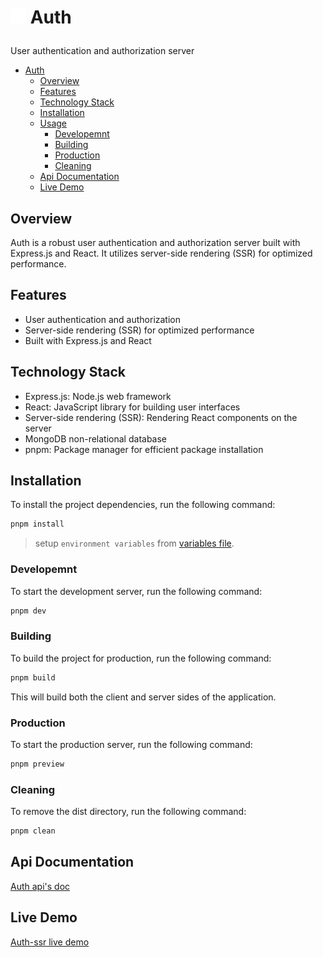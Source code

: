 # <p><img src="./client/assets/favicon.svg" width="25" height="25"/> Auth</p>

User authentication and authorization server

- [ Auth](#-auth)
  - [Overview](#overview)
  - [Features](#features)
  - [Technology Stack](#technology-stack)
  - [Installation](#installation)
  - [Usage](#usage)
    - [Developemnt](#developemnt)
    - [Building](#building)
    - [Production](#production)
    - [Cleaning](#cleaning)
  - [Api Documentation](#api-documentation)
  - [Live Demo](#live-demo)

## Overview

Auth is a robust user authentication and authorization server built with Express.js and React. It utilizes server-side rendering (SSR) for optimized performance.

## Features

- User authentication and authorization
- Server-side rendering (SSR) for optimized performance
- Built with Express.js and React

## Technology Stack

- Express.js: Node.js web framework
- React: JavaScript library for building user interfaces
- Server-side rendering (SSR): Rendering React components on the server
- MongoDB non-relational database
- pnpm: Package manager for efficient package installation

## Installation

To install the project dependencies, run the following command:

```bash
pnpm install
```
> setup `environment variables` from [variables file](/env_setup.md).

### Developemnt

To start the development server, run the following command:

```bash
pnpm dev
```

### Building

To build the project for production, run the following command:

```bash
pnpm build
```

This will build both the client and server sides of the application.

### Production

To start the production server, run the following command:

```bash
pnpm preview
```

### Cleaning

To remove the dist directory, run the following command:

```bash
pnpm clean
```

## Api Documentation

[Auth api's doc](https://documenter.getpostman.com/view/26238267/2sAY4ydfot)

## Live Demo

[Auth-ssr live demo]

[Auth-ssr live demo]:https://auth-new.vercel.app/
